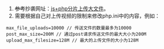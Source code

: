 1. ~~参考~~抄袭网址：[js+php分片上传大文件](http://www.php.cn/php-weizijiaocheng-393275.html)。
2. 需要根据自己对上传视频的限制来修改php.ini中的内容，例如：
```
max_file_uploads=10000 // 传送文件的数量最多为10000
post_max_size=200M // 通过post请求传送文件的最大大小为200M
upload_max_filesize=128M // 最大的上传文件的大小为128M
```

